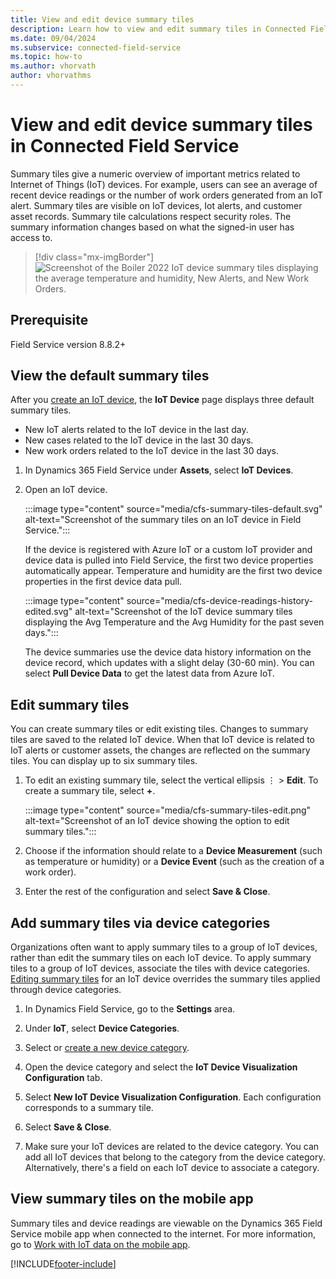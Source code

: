 ```yaml
---
title: View and edit device summary tiles
description: Learn how to view and edit summary tiles in Connected Field Service for Dynamics 365 Field Service.
ms.date: 09/04/2024
ms.subservice: connected-field-service
ms.topic: how-to
ms.author: vhorvath
author: vhorvathms
---
```


# View and edit device summary tiles in Connected Field Service

Summary tiles give a numeric overview of important metrics related to Internet of Things (IoT) devices. For example, users can see an average of recent device readings or the number of work orders generated from an IoT alert. Summary tiles are visible on IoT devices, Iot alerts, and customer asset records. Summary tile calculations respect security roles. The summary information changes based on what the signed-in user has access to.

> [!div class="mx-imgBorder"]
> ![Screenshot of the Boiler 2022 IoT device summary tiles displaying the average temperature and humidity, New Alerts, and New Work Orders.](./media/cfs-device-readings-history.png)

## Prerequisite

Field Service version 8.8.2+

## View the default summary tiles

After you [create an IoT device](cfs-register-devices.md), the **IoT Device** page displays three default summary tiles.

- New IoT alerts related to the IoT device in the last day.
- New cases related to the IoT device in the last 30 days.
- New work orders related to the IoT device in the last 30 days.

1. In Dynamics 365 Field Service under **Assets**, select **IoT Devices**.

1. Open an IoT device.

   :::image type="content" source="media/cfs-summary-tiles-default.svg" alt-text="Screenshot of the summary tiles on an IoT device in Field Service.":::

   If the device is registered with Azure IoT or a custom IoT provider and device data is pulled into Field Service, the first two device properties automatically appear. Temperature and humidity are the first two device properties in the first device data pull.

   :::image type="content" source="media/cfs-device-readings-history-edited.svg" alt-text="Screenshot of the IoT device summary tiles displaying the Avg Temperature and the Avg Humidity for the past seven days.":::

   The device summaries use the device data history information on the device record, which updates with a slight delay (30-60 min). You can select **Pull Device Data** to get the latest data from Azure IoT.

## Edit summary tiles

You can create summary tiles or edit existing tiles. Changes to summary tiles are saved to the related IoT device. When that IoT device is related to IoT alerts or customer assets, the changes are reflected on the summary tiles. You can display up to six summary tiles.

1. To edit an existing summary tile, select the vertical ellipsis &vellip; > **Edit**. To create a summary tile, select **+**.

   :::image type="content" source="media/cfs-summary-tiles-edit.png" alt-text="Screenshot of an IoT device showing the option to edit summary tiles.":::

1. Choose if the information should relate to a **Device Measurement** (such as temperature or humidity) or a **Device Event** (such as the creation of a work order).

1. Enter the rest of the configuration and select **Save & Close**.

## Add summary tiles via device categories

Organizations often want to apply summary tiles to a group of IoT devices, rather than edit the summary tiles on each IoT device. To apply summary tiles to a group of IoT devices, associate the tiles with device categories. [Editing summary tiles](#edit-summary-tiles) for an IoT device overrides the summary tiles applied through device categories.

1. In Dynamics Field Service, go to the **Settings** area.  

1. Under **IoT**, select **Device Categories**.

1. Select or [create a new device category](cfs-device-categories.md).

1. Open the device category and select the **IoT Device Visualization Configuration** tab.

1. Select **New IoT Device Visualization Configuration**. Each configuration corresponds to a summary tile. 

1. Select **Save & Close**.

1. Make sure your IoT devices are related to the device category. You can add all IoT devices that belong to the category from the device category. Alternatively, there's a field on each IoT device to associate a category.

## View summary tiles on the mobile app

Summary tiles and device readings are viewable on the Dynamics 365 Field Service mobile app when connected to the internet. For more information, go to [Work with IoT data on the mobile app](./cfs-mobile-powerapp.md#view-summary-tiles-and-device-readings).

[!INCLUDE[footer-include](../includes/footer-banner.md)]
